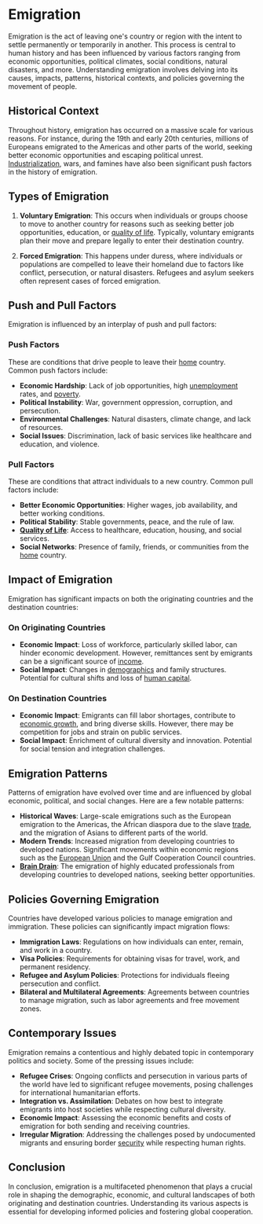 # Emigration

Emigration is the act of leaving one's country or region with the intent to settle permanently or temporarily in another. This process is central to human history and has been influenced by various factors ranging from economic opportunities, political climates, social conditions, natural disasters, and more. Understanding emigration involves delving into its causes, impacts, patterns, historical contexts, and policies governing the movement of people.

## Historical Context

Throughout history, emigration has occurred on a massive scale for various reasons. For instance, during the 19th and early 20th centuries, millions of Europeans emigrated to the Americas and other parts of the world, seeking better economic opportunities and escaping political unrest. [Industrialization](../i/industrialization.md), wars, and famines have also been significant push factors in the history of emigration.

## Types of Emigration

1. **Voluntary Emigration**: This occurs when individuals or groups choose to move to another country for reasons such as seeking better job opportunities, education, or [quality of life](../q/quality_of_life.md). Typically, voluntary emigrants plan their move and prepare legally to enter their destination country.

2. **Forced Emigration**: This happens under duress, where individuals or populations are compelled to leave their homeland due to factors like conflict, persecution, or natural disasters. Refugees and asylum seekers often represent cases of forced emigration.

## Push and Pull Factors

Emigration is influenced by an interplay of push and pull factors:

### Push Factors
These are conditions that drive people to leave their [home](../h/home.md) country. Common push factors include:

- **Economic Hardship**: Lack of job opportunities, high [unemployment](../u/unemployment.md) rates, and [poverty](../p/poverty.md).
- **Political Instability**: War, government oppression, corruption, and persecution.
- **Environmental Challenges**: Natural disasters, climate change, and lack of resources.
- **Social Issues**: Discrimination, lack of basic services like healthcare and education, and violence.

### Pull Factors
These are conditions that attract individuals to a new country. Common pull factors include:

- **Better Economic Opportunities**: Higher wages, job availability, and better working conditions.
- **Political Stability**: Stable governments, peace, and the rule of law.
- **[Quality of Life](../q/quality_of_life.md)**: Access to healthcare, education, housing, and social services.
- **Social Networks**: Presence of family, friends, or communities from the [home](../h/home.md) country.

## Impact of Emigration

Emigration has significant impacts on both the originating countries and the destination countries:

### On Originating Countries
- **Economic Impact**: Loss of workforce, particularly skilled labor, can hinder economic development. However, remittances sent by emigrants can be a significant source of [income](../i/income.md).
- **Social Impact**: Changes in [demographics](../d/demographics.md) and family structures. Potential for cultural shifts and loss of [human capital](../h/human_capital.md).

### On Destination Countries
- **Economic Impact**: Emigrants can fill labor shortages, contribute to [economic growth](../e/economic_growth.md), and bring diverse skills. However, there may be competition for jobs and strain on public services.
- **Social Impact**: Enrichment of cultural diversity and innovation. Potential for social tension and integration challenges.

## Emigration Patterns

Patterns of emigration have evolved over time and are influenced by global economic, political, and social changes. Here are a few notable patterns:

- **Historical Waves**: Large-scale emigrations such as the European emigration to the Americas, the African diaspora due to the slave [trade](../t/trade.md), and the migration of Asians to different parts of the world.
- **Modern Trends**: Increased migration from developing countries to developed nations. Significant movements within economic regions such as the [European Union](../e/european_union_(eu).md) and the Gulf Cooperation Council countries.
- **[Brain Drain](../b/brain_drain.md)**: The emigration of highly educated professionals from developing countries to developed nations, seeking better opportunities.

## Policies Governing Emigration

Countries have developed various policies to manage emigration and immigration. These policies can significantly impact migration flows:

- **Immigration Laws**: Regulations on how individuals can enter, remain, and work in a country.
- **Visa Policies**: Requirements for obtaining visas for travel, work, and permanent residency.
- **Refugee and Asylum Policies**: Protections for individuals fleeing persecution and conflict.
- **Bilateral and Multilateral Agreements**: Agreements between countries to manage migration, such as labor agreements and free movement zones.

## Contemporary Issues

Emigration remains a contentious and highly debated topic in contemporary politics and society. Some of the pressing issues include:

- **Refugee Crises**: Ongoing conflicts and persecution in various parts of the world have led to significant refugee movements, posing challenges for international humanitarian efforts.
- **Integration vs. Assimilation**: Debates on how best to integrate emigrants into host societies while respecting cultural diversity.
- **Economic Impact**: Assessing the economic benefits and costs of emigration for both sending and receiving countries.
- **Irregular Migration**: Addressing the challenges posed by undocumented migrants and ensuring border [security](../s/security.md) while respecting human rights.

## Conclusion

In conclusion, emigration is a multifaceted phenomenon that plays a crucial role in shaping the demographic, economic, and cultural landscapes of both originating and destination countries. Understanding its various aspects is essential for developing informed policies and fostering global cooperation.
